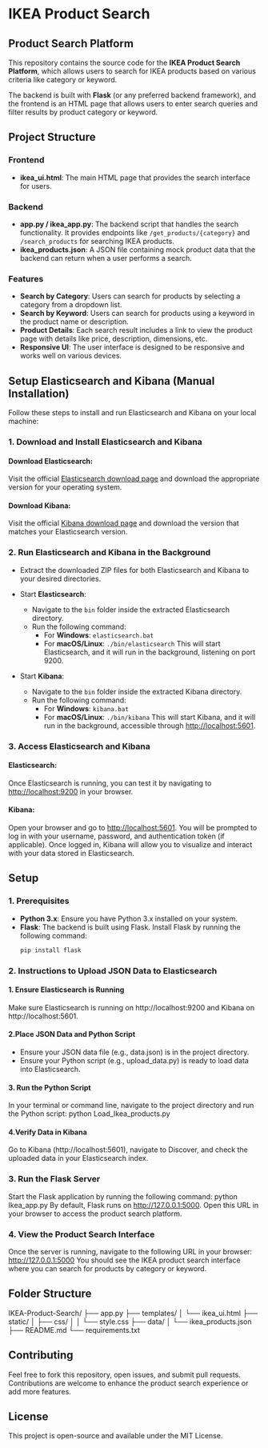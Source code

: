 # IKEA Product Search

## Product Search Platform

This repository contains the source code for the **IKEA Product Search Platform**, which allows users to search for IKEA products based on various criteria like category or keyword.

The backend is built with **Flask** (or any preferred backend framework), and the frontend is an HTML page that allows users to enter search queries and filter results by product category or keyword.

## Project Structure

### Frontend
- **ikea_ui.html**: The main HTML page that provides the search interface for users.

### Backend
- **app.py / ikea_app.py**: The backend script that handles the search functionality. It provides endpoints like `/get_products/{category}` and `/search_products` for searching IKEA products.
- **ikea_products.json**: A JSON file containing mock product data that the backend can return when a user performs a search.

### Features
- **Search by Category**: Users can search for products by selecting a category from a dropdown list.
- **Search by Keyword**: Users can search for products using a keyword in the product name or description.
- **Product Details**: Each search result includes a link to view the product page with details like price, description, dimensions, etc.
- **Responsive UI**: The user interface is designed to be responsive and works well on various devices.

## Setup Elasticsearch and Kibana (Manual Installation)

Follow these steps to install and run Elasticsearch and Kibana on your local machine:

### 1. Download and Install Elasticsearch and Kibana

#### Download Elasticsearch:
Visit the official [Elasticsearch download page](https://www.elastic.co/downloads/elasticsearch) and download the appropriate version for your operating system.

#### Download Kibana:
Visit the official [Kibana download page](https://www.elastic.co/downloads/kibana) and download the version that matches your Elasticsearch version.

### 2. Run Elasticsearch and Kibana in the Background

- Extract the downloaded ZIP files for both Elasticsearch and Kibana to your desired directories.
- Start **Elasticsearch**:
  - Navigate to the `bin` folder inside the extracted Elasticsearch directory.
  - Run the following command:
    - For **Windows**: `elasticsearch.bat`
    - For **macOS/Linux**: `./bin/elasticsearch`
  This will start Elasticsearch, and it will run in the background, listening on port 9200.

- Start **Kibana**:
  - Navigate to the `bin` folder inside the extracted Kibana directory.
  - Run the following command:
    - For **Windows**: `kibana.bat`
    - For **macOS/Linux**: `./bin/kibana`
  This will start Kibana, and it will run in the background, accessible through [http://localhost:5601](http://localhost:5601).

### 3. Access Elasticsearch and Kibana

#### Elasticsearch:
Once Elasticsearch is running, you can test it by navigating to [http://localhost:9200](http://localhost:9200) in your browser.

#### Kibana:
Open your browser and go to [http://localhost:5601](http://localhost:5601). You will be prompted to log in with your username, password, and authentication token (if applicable).
Once logged in, Kibana will allow you to visualize and interact with your data stored in Elasticsearch.

## Setup

### 1. Prerequisites
- **Python 3.x**: Ensure you have Python 3.x installed on your system.
- **Flask**: The backend is built using Flask. Install Flask by running the following command:
  ```bash
  pip install flask

### 2. Instructions to Upload JSON Data to Elasticsearch
#### 1. Ensure Elasticsearch is Running
Make sure Elasticsearch is running on http://localhost:9200 and Kibana on http://localhost:5601.
#### 2.Place JSON Data and Python Script
 - Ensure your JSON data file (e.g., data.json) is in the project directory.
 - Ensure your Python script (e.g., upload_data.py) is ready to load data into Elasticsearch.
#### 3. Run the Python Script
In your terminal or command line, navigate to the project directory and run the Python script:
  python Load_Ikea_products.py
#### 4.Verify Data in Kibana
Go to Kibana (http://localhost:5601), navigate to Discover, and check the uploaded data in your Elasticsearch index.
### 3. Run the Flask Server
Start the Flask application by running the following command:
python Ikea_app.py
By default, Flask runs on http://127.0.0.1:5000. Open this URL in your browser to access the product search platform.
### 4. View the Product Search Interface
Once the server is running, navigate to the following URL in your browser:
http://127.0.0.1:5000
You should see the IKEA product search interface where you can search for products by category or keyword.
## Folder Structure
IKEA-Product-Search/
├── app.py
├── templates/
│   └── ikea_ui.html
├── static/
│   ├── css/
│   │   └── style.css
├── data/
│   └── ikea_products.json
├── README.md
└── requirements.txt
## Contributing
Feel free to fork this repository, open issues, and submit pull requests. Contributions are welcome to enhance the product search experience or add more features.
## License
This project is open-source and available under the MIT License.
